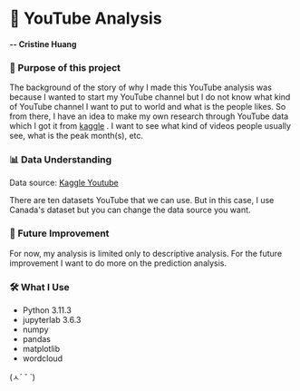 # 🎥 YouTube Analysis
#### -- Cristine Huang

</n>

### 🎯 Purpose of this project
The background of the story of why I made this YouTube analysis was because I wanted to start my YouTube channel but I do not know what kind of YouTube channel I want to put to world and what is the people likes. So from there, I have an idea to make my own research through YouTube data which I got it from [kaggle](kaggle.com) . I want to see what kind of videos people usually see, what is the peak month(s), etc. 

</n>

### 📊 Data Understanding
Data source: [Kaggle Youtube](https://www.kaggle.com/datasets/datasnaek/youtube-new/data)

</n>

There are ten datasets YouTube that we can use. But in this case, I use Canada's dataset but you can change the data source you want. 

</n>

### 🚀 Future Improvement
For now, my analysis is limited only to descriptive analysis. For the future improvement I want to do more on the prediction analysis.

</n>

### 🛠️ What I Use
- Python 3.11.3
- jupyterlab 3.6.3
- numpy
- pandas
- matplotlib
- wordcloud

(ㅅ´ ˘ `)
